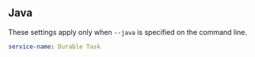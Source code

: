 ## Java

These settings apply only when `--java` is specified on the command line.

``` yaml $(java)
service-name: Durable Task
```